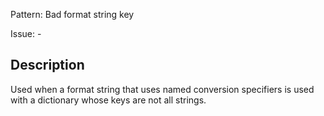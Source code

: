 Pattern: Bad format string key

Issue: -

## Description

Used when a format string that uses named conversion specifiers is used with a dictionary whose keys are not all strings.